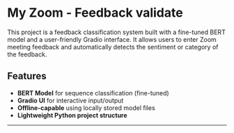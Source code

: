 # My Zoom - Feedback validate

This project is a feedback classification system built with a fine-tuned BERT model and a user-friendly Gradio interface. It allows users to enter Zoom meeting feedback and automatically detects the sentiment or category of the feedback.

## Features

- **BERT Model** for sequence classification (fine-tuned)
- **Gradio UI** for interactive input/output
- **Offline-capable** using locally stored model files
- **Lightweight Python project structure**

-------------------------------

